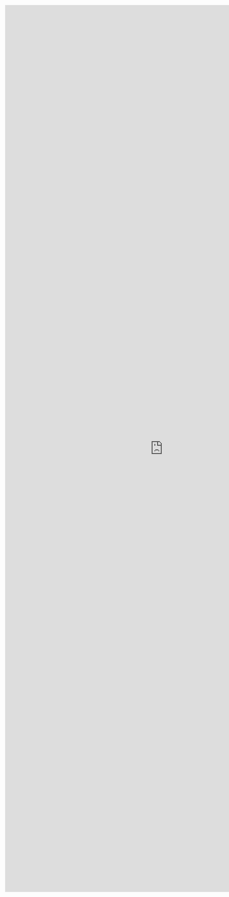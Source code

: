 <iframe allowtransparency="true" frameborder="0" scrolling="no" src="http://udsfoundation.webs.com/tools" style="border: none; height: 2900px; width: 1030px;"> </iframe>
